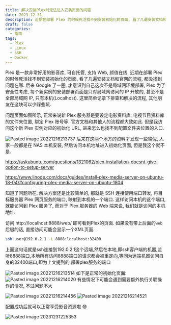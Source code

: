 ```yaml
---
title: 解决安装Plex时无法进入安装页面的问题
date: 2023-12-31
description: 近期在部署 Plex 的时候死活找不到安装初始化的页面, 看了几遍安装文档和官网的流程, 都没找到问题在哪. 后来 Google 了一圈, 才意识到自己这次不是局域网环境部署, Plex 为了安全性考虑, 每个新实例的安装部署页面是只对局域网访问的 IP 开放的, 甚至不是全部局域网 IP, 只有本机(Localhost). 这里简单记录下排查和解决的流程, 其他朋友在这块可以少踩些坑.
draft: false
categories:
  - 指南
tags:
  - Plex
  - Linux
  - SSH
  - Docker
---
```




Plex 是一款非常好用的影音库, 可自托管, 支持 Web, 颜值在线. 近期在部署 Plex 的时候死活找不到安装初始化的页面, 看了几遍安装文档和官网的流程, 都没找到问题在哪. 后来 Google 了一圈, 才意识到自己这次不是局域网环境部署, Plex 为了安全性考虑, 每个新实例的安装部署页面是只对局域网访问的 IP 开放的, 甚至不是全部局域网 IP, 只有本机(Localhost). 这里简单记录下排查和解决的流程, 其他朋友在这块可以少踩些坑.

问题页面如图所示, 正常来说新 Plex 服务器是要设定电影资料库, 电视节目资料库的文件夹位置, 绑定 Plex 账号等. 官方文档和其他人的流程都大致如此. 但是我访问这个新 Plex 实例对应的初始化 URL, 进来怎么也找不到配置文件夹位置的入口.

![Pasted image 20221216213737](https://blog-1301127393.cos.ap-shanghai.myqcloud.com/BlogImgs/202312312254779.png)
后来在这两个地方的资料才发现一些端倪, 人家一般都是在 NAS 本机安装, 然后访问本机地址进入初始化页面, 但是我这个就不是.

https://askubuntu.com/questions/1321062/plex-installation-doesnt-give-option-to-setup-server

https://www.linode.com/docs/guides/install-plex-media-server-on-ubuntu-18-04/#configuring-plex-media-server-on-ubuntu-1804

知道了问题所在, 解决方案还是比较简单的, 那就是 SSH 连接使用端口转发, 将目标服务器 Plex 网页服务的端口, 映射到本机的一个端口. 这样访问本机的这个端口, 就能访问到 Plex 服务了, 而对于 Plex 服务器的 Web 端来说, 我们就是访问的本机地址.

访问 http://localhost:8888/web/ 即可看到Plex的页面. 如果没有带上后面的`web` 后缀的话, 直接访问可能会显示一个XML页面.

```bash
ssh user@192.0.2.1 -L 8888:localhost:32400
```

上面这句话就是ssh连接到192.0.2.1这个远端,然后在本地,即ssh客户端的机器,监听8888端口,本地所有访问8888端口的请求都会被重定向,等同为远端机器访问自身的32400端口,即为上文提到的,部署plex服务的端口


![Pasted image 20221216213514](https://blog-1301127393.cos.ap-shanghai.myqcloud.com/BlogImgs/202312312254781.png)
如下是正常的初始化页面:
![Pasted image 20221216214020](https://blog-1301127393.cos.ap-shanghai.myqcloud.com/BlogImgs/202312312254782.png)
有些情况下可能会遇到需要额外执行关联操作的情况, 不过问题不大

![Pasted image 20221216214456](https://blog-1301127393.cos.ap-shanghai.myqcloud.com/BlogImgs/202312312254783.png)
![Pasted image 20221216214521](https://blog-1301127393.cos.ap-shanghai.myqcloud.com/BlogImgs/202312312254784.png)

配置成功后就可以正常享受影音资源啦 😎

![Pasted image 20231231225353](https://blog-1301127393.cos.ap-shanghai.myqcloud.com/BlogImgs/202312312254785.png)
